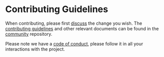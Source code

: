 # Contributing Guidelines

When contributing, please first [discuss](https://github.com/z-shell/zi/issues/new/choose) the change you wish. The
[contributing guidelines](https://github.com/z-shell/community/blob/main/docs/CONTRIBUTING_GUIDELINES.md) and other relevant documents can be found in the
[community](https://github.com/z-shell/community) repository.

Please note we have a [code of conduct](CODE_OF_CONDUCT.md), please follow it in all your interactions with the project.
